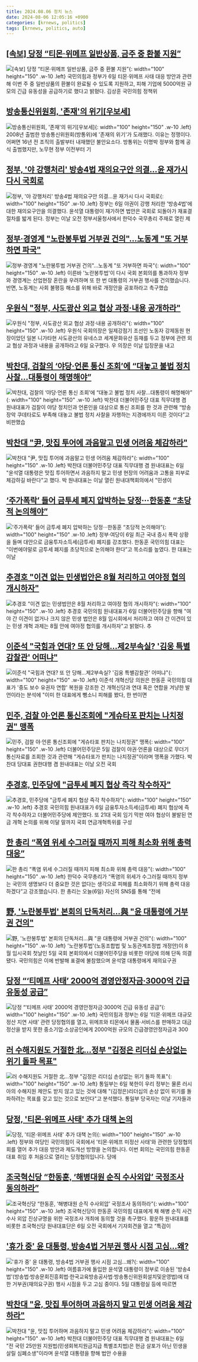 ```yaml
---
title: 2024.08.06 정치 뉴스
date: 2024-08-06 12:05:16 +0900
categories: [krnews, politics]
tags: [krnews, politics, auto]
---
```

## [[속보] 당정 “티몬·위메프 일반상품, 금주 중 환불 지원”](https://n.news.naver.com/mnews/article/032/0003313189)

![[속보] 당정 “티몬·위메프 일반상품, 금주 중 환불 지원”](https://mimgnews.pstatic.net/image/origin/032/2024/08/06/3313189.jpg?type=nf220_150){: width="100" height="150" .w-10 .left}
국민의힘과 정부가 6일 티몬·위메프 사태 대응 방안과 관련해 이번 주 중 일반상품의 환불이 완료될 수 있도록 지원하고, 피해 기업에 5000억원 규모의 긴급 유동성을 공급하기로 했다고 밝혔다. 김상훈 국민의힘 정책위

## [방송통신위원회, '존재'의 위기[우보세]](https://n.news.naver.com/mnews/article/008/0005073303)

![방송통신위원회, '존재'의 위기[우보세]](https://mimgnews.pstatic.net/image/origin/008/2024/08/06/5073303.jpg?type=nf220_150){: width="100" height="150" .w-10 .left}
2008년 출범한 방송통신위원회(방통위)에 '존재의 위기'가 도래했다. 이유는 정쟁이다. 어쩌면 16년 전 조직의 출발부터 내재했던 불안요소다. 방통위는 이명박 정부와 함께 공식 출범했지만, 노무현 정부 이전부터 기

## [정부, '야 강행처리' 방송4법 재의요구안 의결…윤 재가시 다시 국회로](https://n.news.naver.com/mnews/article/003/0012712112)

![정부, '야 강행처리' 방송4법 재의요구안 의결…윤 재가시 다시 국회로](https://mimgnews.pstatic.net/image/origin/003/2024/08/06/12712112.jpg?type=nf220_150){: width="100" height="150" .w-10 .left}
정부는 6일 야권이 강행 처리한 '방송4법'에 대한 재의요구안을 의결했다. 윤석열 대통령이 재가하면 법안은 국회로 되돌아가 재표결 절차를 밟게 된다. 정부는 이날 오전 정부서울청사에서 한덕수 국무총리 주재로 열린 제

## [정부·경영계 "노란봉투법 거부권 건의"...노동계 "또 거부하면 파국"](https://n.news.naver.com/mnews/article/052/0002070538)

![정부·경영계 "노란봉투법 거부권 건의"...노동계 "또 거부하면 파국"](https://mimgnews.pstatic.net/image/origin/052/2024/08/05/2070538.jpg?type=nf220_150){: width="100" height="150" .w-10 .left}
이른바 '노란봉투법'이 다시 국회 본회의를 통과하자 정부와 경영계는 산업현장 혼란을 우려하며 또 한 번 대통령의 거부권 행사를 건의했습니다. 반면, 노동계는 사회 불평등 해소를 위해 바로 개정안을 공포하라고 촉구했습

## [우원식 "정부, 사도광산 외교 협상 과정·내용 공개하라"](https://n.news.naver.com/mnews/article/079/0003925084)

![우원식 "정부, 사도광산 외교 협상 과정·내용 공개하라"](https://mimgnews.pstatic.net/image/origin/079/2024/08/06/3925084.jpg?type=nf220_150){: width="100" height="150" .w-10 .left}
우원식 국회의장은 일제강점기 조선인 노동자 강제동원 현장이었던 일본 니가타현 사도광산의 유네스코 세계문화유산 등재를 두고 정부에 관련 외교 협상 과정과 내용을 공개하라고 6일 요구했다. 우 의장은 이날 입장문을 내고

## [박찬대, 검찰의 ‘야당·언론 통신 조회’에 “대놓고 불법 정치 사찰…대통령이 해명해야”](https://n.news.naver.com/mnews/article/056/0011775118)

![박찬대, 검찰의 ‘야당·언론 통신 조회’에 “대놓고 불법 정치 사찰…대통령이 해명해야”](https://mimgnews.pstatic.net/image/origin/056/2024/08/05/11775118.jpg?type=nf220_150){: width="100" height="150" .w-10 .left}
박찬대 더불어민주당 대표 직무대행 겸 원내대표가 검찰이 야당 정치인과 언론인을 대상으로 통신 조회를 한 것과 관련해 “방송 장악 쿠데타로도 부족해 대놓고 불법 정치 사찰을 자행하는 지경에까지 이른 것이다”고 비판했습

## [박찬대 "尹, 맛집 투어에 과음말고 민생 어려움 체감하라"](https://n.news.naver.com/mnews/article/656/0000100277)

![박찬대 "尹, 맛집 투어에 과음말고 민생 어려움 체감하라"](https://mimgnews.pstatic.net/image/origin/656/2024/08/06/100277.jpg?type=nf220_150){: width="100" height="150" .w-10 .left}
박찬대 더불어민주당 대표 직무대행 겸 원내대표는 6일 "윤석열 대통령은 맛집 투어하면서 과음하지 말고 민생 현장의 어려움과 고통을 피부로 체감하길 바란다"고 했다. 박 원내대표는 이날 열린 원내대책회의에서 "민생이

## [‘주가폭락’ 들어 금투세 폐지 압박하는 당정···한동훈 “초당적 논의해야”](https://n.news.naver.com/mnews/article/032/0003313207)

![‘주가폭락’ 들어 금투세 폐지 압박하는 당정···한동훈 “초당적 논의해야”](https://mimgnews.pstatic.net/image/origin/032/2024/08/06/3313207.jpg?type=nf220_150){: width="100" height="150" .w-10 .left}
정부·여당이 6일 최근 국내 증시 폭락 상황을 들며 대안으로 금융투자소득세(금투세) 폐지를 강조했다. 한동훈 국민의힘 대표는 “이번에야말로 금투세 폐지를 초당적으로 논의해야 한다”고 목소리를 높였다. 한 대표는 이날

## [추경호 "이견 없는 민생법안은 8월 처리하고 여야정 협의 개시하자"](https://n.news.naver.com/mnews/article/014/0005223738)

![추경호 "이견 없는 민생법안은 8월 처리하고 여야정 협의 개시하자"](https://mimgnews.pstatic.net/image/origin/014/2024/08/06/5223738.jpg?type=nf220_150){: width="100" height="150" .w-10 .left}
추경호 국민의힘 원내대표가 6일 더불어민주당을 향해 "여야 간 이견이 없거나 크지 않은 민생 법안은 8월 임시회에서 처리하고 여야 간 이견이 있는 민생 개혁 과제는 8월 안에 여야정 협의를 개시하자"고 밝혔다. 추

## [이준석 "국힘과 연대? 또 안 당해…제2부속실? '김웅 특별감찰관' 어떠냐"](https://n.news.naver.com/mnews/article/421/0007712781)

![이준석 "국힘과 연대? 또 안 당해…제2부속실? '김웅 특별감찰관' 어떠냐"](https://mimgnews.pstatic.net/image/origin/421/2024/08/06/7712781.jpg?type=nf220_150){: width="100" height="150" .w-10 .left}
이준석 개혁신당 의원은 한동훈 국민의힘 대표가 '중도 보수 유권자 연합' 복원을 강조한 건 개혁신당과 연대 혹은 연합을 겨냥한 발언이라는 분석에 "이미 한 대표에게 뺑소니 피해를 봤다, 한 번이면

## [민주, 검찰 야·언론 통신조회에 "게슈타포 판치는 나치정권" 맹폭](https://n.news.naver.com/mnews/article/003/0012709727)

![민주, 검찰 야·언론 통신조회에 "게슈타포 판치는 나치정권" 맹폭](https://mimgnews.pstatic.net/image/origin/003/2024/08/05/12709727.jpg?type=nf220_150){: width="100" height="150" .w-10 .left}
더불어민주당은 5일 검찰이 야권·언론을 대상으로 무더기 통신자료를 조회한 것과 관련해 "게슈타포가 판치는 나치정권"이라며 맹폭을 가했다. 박찬대 당대표 권한대행 겸 원내대표는 이날 오전 국회

## [추경호, 민주당에 "금투세 폐지 협상 즉각 착수하자"](https://n.news.naver.com/mnews/article/011/0004376485)

![추경호, 민주당에 "금투세 폐지 협상 즉각 착수하자"](https://mimgnews.pstatic.net/image/origin/011/2024/08/06/4376485.jpg?type=nf220_150){: width="100" height="150" .w-10 .left}
추경호 국민의힘 원내대표가 6일 금융투자소득세(금투세) 폐지 협상에 즉각 착수하자고 더불어민주당에 제안했다. 또 21대 국회 임기 막판 여야 협상이 불발된 연금 개혁 논의를 위해 이달 말까지 국회 연금개혁특위를 구성

## [한 총리 “폭염 위세 수그러질 때까지 피해 최소화 위해 총력 대응”](https://n.news.naver.com/mnews/article/056/0011775802)

![한 총리 “폭염 위세 수그러질 때까지 피해 최소화 위해 총력 대응”](https://mimgnews.pstatic.net/image/origin/056/2024/08/06/11775802.jpg?type=nf220_150){: width="100" height="150" .w-10 .left}
한덕수 국무총리가 “폭염의 위세가 수그러질 때까지 정부는 국민의 생명보다 더 중요한 것은 없다는 생각으로 피해를 최소화하기 위해 총력 대응하겠다”고 강조했습니다. 한 총리는 오늘(6일) 자신의 SNS를 통해 “전에

## [野, '노란봉투법' 본회의 단독처리…與 "윤 대통령에 거부권 건의"](https://n.news.naver.com/mnews/article/087/0001060093)

![野, '노란봉투법' 본회의 단독처리…與 "윤 대통령에 거부권 건의"](https://mimgnews.pstatic.net/image/origin/087/2024/08/05/1060093.jpg?type=nf220_150){: width="100" height="150" .w-10 .left}
'노란봉투법'(노동조합법 및 노동관계조정법 개정안)이 8월 임시국회 첫날인 5일 국회 본회의에서 더불어민주당을 비롯한 야당에 의해 단독 의결됐다. 국민의힘은 이에 반발해 표결에 불참했으며 윤석열 대통령에게 재의요구권

## [당정 “‘티메프 사태’ 2000억 경영안정자금·3000억 긴급 유동성 공급”](https://n.news.naver.com/mnews/article/366/0001010096)

![당정 “‘티메프 사태’ 2000억 경영안정자금·3000억 긴급 유동성 공급”](https://mimgnews.pstatic.net/image/origin/366/2024/08/06/1010096.jpg?type=nf220_150){: width="100" height="150" .w-10 .left}
국민의힘과 정부는 6일 ‘티몬·위메프 대규모 정산 지연 사태’ 관련 당정협의를 열고, 위메프와 티몬에서 물품·서비스를 판매하고 대금 정산을 받지 못한 중소기업·소상공인에게 2000억원 규모의 긴급경영안정자금과 300

## [러 수해지원도 거절한 北…정부 "김정은 리더십 손상없는 위기 돌파 목표"](https://n.news.naver.com/mnews/article/421/0007713077)

![러 수해지원도 거절한 北…정부 "김정은 리더십 손상없는 위기 돌파 목표"](https://mimgnews.pstatic.net/image/origin/421/2024/08/06/7713077.jpg?type=nf220_150){: width="100" height="150" .w-10 .left}
통일부는 6일 북한이 우리 정부는 물론 러시아의 수해지원 제안도 받지 않고 있는 것에 대해 "(김정은)리더십의 손상 없이 위기를 돌파하려는 목표를 갖고 있는 것으로 보인다"고 분석했다. 통일부 당국자는 이날 기자들과

## [당정, '티몬·위메프 사태' 추가 대책 논의](https://n.news.naver.com/mnews/article/055/0001178989)

![당정, '티몬·위메프 사태' 추가 대책 논의](https://mimgnews.pstatic.net/image/origin/055/2024/08/06/1178989.jpg?type=nf220_150){: width="100" height="150" .w-10 .left}
정부와 여당인 국민의힘이 국회에서 '티몬·위메프 미정산 사태'와 관련한 당정협의회를 열어 추가 대응 방안과 제도개선 방향을 논의합니다. 이번 회의는 국민의힘 한동훈 대표 취임 후 처음으로 열리는 당정협의입니다. 당에

## [조국혁신당 “한동훈, ‘해병대원 순직 수사외압’ 국정조사 동의하라”](https://n.news.naver.com/mnews/article/011/0004376521)

![조국혁신당 “한동훈, ‘해병대원 순직 수사외압’ 국정조사 동의하라”](https://mimgnews.pstatic.net/image/origin/011/2024/08/06/4376521.jpg?type=nf220_150){: width="100" height="150" .w-10 .left}
조국혁신당이 한동훈 국민의힘 대표에게 채 해병 순직 사건 수사 외압 진상규명을 위한 국정조사 개최에 동의할 것을 촉구했다. 황운하 원내대표를 비롯한 조국혁신당 원내대표단은 6일 오전 국회에서 기자회견을 열고 “특검이

## ['휴가 중' 윤 대통령, 방송4법 거부권 행사 시점 고심...왜?](https://n.news.naver.com/mnews/article/008/0005073165)

!['휴가 중' 윤 대통령, 방송4법 거부권 행사 시점 고심...왜?](https://mimgnews.pstatic.net/image/origin/008/2024/08/05/5073165.jpg?type=nf220_150){: width="100" height="150" .w-10 .left}
여름휴가에 돌입한 윤석열 대통령이 정부로 이송된 '방송4법'(방송법·방송문회진흥회법·한국교육방송공사법·방송통신위원회설치및운영법)에 대한 거부권(재의요구권) 행사 시점을 두고 고심 중이다. 5일 대통령실 등에 따르면

## [박찬대 "윤, 맛집 투어하며 과음하지 말고 민생 어려움 체감하라"](https://n.news.naver.com/mnews/article/003/0012711994)

![박찬대 "윤, 맛집 투어하며 과음하지 말고 민생 어려움 체감하라"](https://mimgnews.pstatic.net/image/origin/003/2024/08/06/12711994.jpg?type=nf220_150){: width="100" height="150" .w-10 .left}
박찬대 더불어민주당 대표 직무대행 겸 원내대표는 6일 "전 국민 25만원 지원법(민생회복지원금지급 특별조치법)은 현금 살포가 아닌 민생을 살릴 심폐소생"이라며 윤석열 대통령을 향해 법안 수용을

